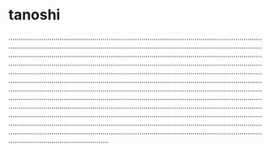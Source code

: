 # tanoshi
.................................................................................................................................................................................................................................................................................................................................................................................................................................................................................................................................................................................................................................................................................................................................................................................................................................................................................................................................................................................................................................................................................................................................................................................................................................................................................................................................................................................................................................................................................................................................................................................................